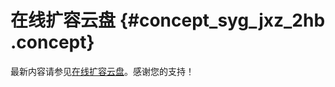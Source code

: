 # 在线扩容云盘 {#concept_syg_jxz_2hb .concept}

最新内容请参见[在线扩容云盘](../../../../cn.zh-CN/块存储/云盘/扩容云盘/在线扩容云盘/在线扩容云盘.md#)。感谢您的支持！

